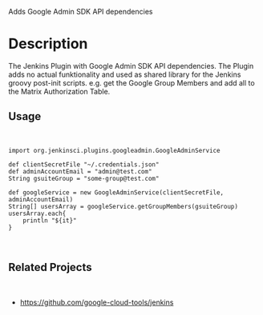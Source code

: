 Adds Google Admin SDK API dependencies

  

# Description

The Jenkins Plugin with Google Admin SDK API dependencies. The Plugin
adds no actual funktionality and used as shared library for the Jenkins
groovy post-init scripts. e.g. get the Google Group Members and add all
to the Matrix Authorization Table.

## Usage

 

``` syntaxhighlighter-pre
import org.jenkinsci.plugins.googleadmin.GoogleAdminService
 
def clientSecretFile "~/.credentials.json"
def adminAccountEmail = "admin@test.com"
String gsuiteGroup = "some-group@test.com"
 
def googleService = new GoogleAdminService(clientSecretFile, adminAccountEmail)
String[] usersArray = googleService.getGroupMembers(gsuiteGroup)
usersArray.each{
    println "${it}"
}
```

 

## Related Projects

 

-   <https://github.com/google-cloud-tools/jenkins>
